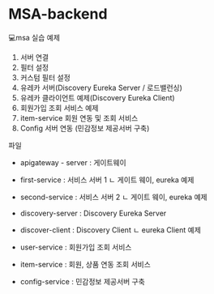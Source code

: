 # MSA-backend
💻msa 실습 예제

1. 서버 연결
2. 필터 설정
3. 커스텀 필터 설정
4. 유레카 서버(Discovery Eureka Server / 로드밸런싱)
5. 유레카 클라이언트 예제(Discovery Eureka Client)
6. 회원가입 조회 서비스 예제
7. item-service 회원 연동 및 조회 서비스
8. Config 서버 연동 (민감정보 제공서버 구축)

파일
- apigateway - server : 게이트웨이

- first-service : 서비스 서버 1
   ㄴ 게이트 웨이, eureka 예제

- second-service : 서비스 서버 2
   ㄴ 게이트 웨이, eureka 예제

- discovery-server : Discovery Eureka Server

- discover-client : Discovery Client
   ㄴ eureka Client 예제
  
- user-service : 회원가입 조회 서비스

- item-service : 회원, 상품 연동 조회 서비스

- config-service : 민감정보 제공서버 구축
